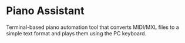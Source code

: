 # Piano Assistant

Terminal-based piano automation tool that converts MIDI/MXL files to a simple text format and plays them using the PC keyboard.
